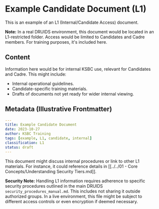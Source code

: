 # Example Candidate Document (L1)

This is an example of an L1 (Internal/Candidate Access) document.

**Note:** In a real DRUIDS environment, this document would be located in an L1-restricted folder. Access would be limited to Candidates and Cadre members. For training purposes, it's included here.

## Content
Information here would be for internal KSBC use, relevant for Candidates and Cadre. This might include:
*   Internal operational guidelines.
*   Candidate-specific training materials.
*   Drafts of documents not yet ready for wider internal viewing.

## Metadata (Illustrative Frontmatter)
```yaml
---
title: Example Candidate Document
date: 2023-10-27
author: KSBC Training
tags: [example, L1, candidate, internal]
classification: L1
status: draft
---
```

This document might discuss internal procedures or link to other L1 materials. For instance, it could reference details in [[../../01 - Core Concepts/Understanding Security Tiers.md]].

**Security Note:** Handling L1 information requires adherence to specific security procedures outlined in the main DRUIDS `security_procedures_manual.md`. This includes not sharing it outside authorized groups. In a live environment, this file might be subject to different access controls or even encryption if deemed necessary.
